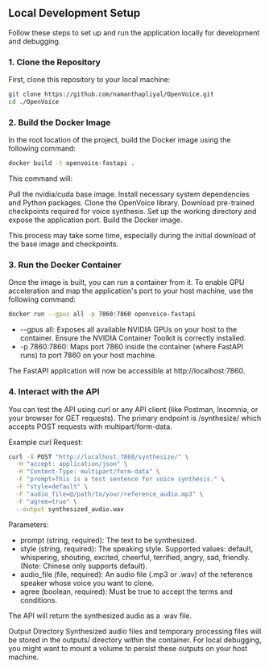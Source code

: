 ## Local Development Setup

Follow these steps to set up and run the application locally for development and debugging.

### 1. Clone the Repository

First, clone this repository to your local machine:

```bash
git clone https://github.com/namanthapliyal/OpenVoice.git
cd ./OpenVoice
```

### 2. Build the Docker Image

In the root location of the project, build the Docker image using the following command:

```bash
docker build -t openvoice-fastapi .
```

This command will:

Pull the nvidia/cuda base image.
Install necessary system dependencies and Python packages.
Clone the OpenVoice library.
Download pre-trained checkpoints required for voice synthesis.
Set up the working directory and expose the application port.
Build the Docker image.

This process may take some time, especially during the initial download of the base image and checkpoints.

### 3. Run the Docker Container

Once the image is built, you can run a container from it. To enable GPU acceleration and map the application's port to your host machine, use the following command:

```bash
docker run --gpus all -p 7860:7860 openvoice-fastapi

```

- --gpus all: Exposes all available NVIDIA GPUs on your host to the container. Ensure the NVIDIA Container Toolkit is correctly installed.
- -p 7860:7860: Maps port 7860 inside the container (where FastAPI runs) to port 7860 on your host machine.

The FastAPI application will now be accessible at http://localhost:7860.

### 4. Interact with the API

You can test the API using curl or any API client (like Postman, Insomnia, or your browser for GET requests). The primary endpoint is /synthesize/ which accepts POST requests with multipart/form-data.

Example curl Request:

```bash
curl -X POST "http://localhost:7860/synthesize/" \
  -H "accept: application/json" \
  -H "Content-Type: multipart/form-data" \
  -F "prompt=This is a test sentence for voice synthesis." \
  -F "style=default" \
  -F "audio_file=@/path/to/your/reference_audio.mp3" \
  -F "agree=true" \
  --output synthesized_audio.wav
```

Parameters:

- prompt (string, required): The text to be synthesized.
- style (string, required): The speaking style. Supported values: default, whispering, shouting, excited, cheerful, terrified, angry, sad, friendly. (Note: Chinese only supports default).
- audio_file (file, required): An audio file (.mp3 or .wav) of the reference speaker whose voice you want to clone.
- agree (boolean, required): Must be true to accept the terms and conditions.

The API will return the synthesized audio as a .wav file.

Output Directory
Synthesized audio files and temporary processing files will be stored in the outputs/ directory within the container. For local debugging, you might want to mount a volume to persist these outputs on your host machine.
